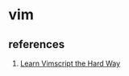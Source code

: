 # vim

## references
1. [Learn Vimscript the Hard Way](http://learnvimscriptthehardway.stevelosh.com/)
